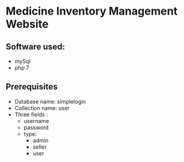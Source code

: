 # Medicine Inventory Management Website 

## Software used: 
- mySql
- php 7

## Prerequisites
- Database name: simplelogin
- Collection name: user
- Three fields : 
    - username
    - password
    - type:
        - admin
        - seller
        - user
